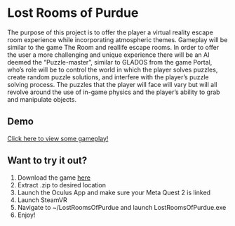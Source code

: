 # Lost Rooms of Purdue

The purpose of this project is to offer the player a virtual reality escape room experience while
incorporating atmospheric themes. Gameplay will be similar to the game The Room and reallife escape rooms. In order to offer the user a more challenging and unique experience there will
be an AI deemed the “Puzzle-master”, similar to GLADOS from the game Portal, who’s role
will be to control the world in which the player solves puzzles, create random puzzle solutions,
and interfere with the player’s puzzle solving process. The puzzles that the player will face will
vary but will all revolve around the use of in-game physics and the player’s ability to grab and
manipulate objects.

## Demo

[Click here to view some gameplay!](https://drive.google.com/file/d/1VQa2z3kMxj2oTFH29JGAz57XrGestTqt/view?usp=sharing)

## Want to try it out?
1. Download the game [here](https://drive.google.com/file/d/1VQa2z3kMxj2oTFH29JGAz57XrGestTqt/view?usp=sharing)
2. Extract .zip to desired location
3. Launch the Oculus App and make sure your Meta Quest 2 is linked
4. Launch SteamVR
5. Navigate to ~/LostRoomsOfPurdue and launch LostRoomsOfPurdue.exe
6. Enjoy!
